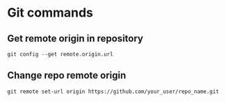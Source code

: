 # Git commands

## Get remote origin in repository
`git config --get remote.origin.url`

## Change repo remote origin
`git remote set-url origin https://github.com/your_user/repo_name.git`